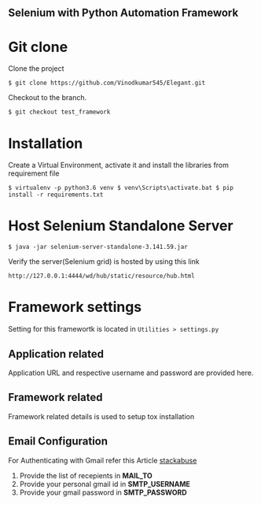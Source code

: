 ## Selenium with Python Automation Framework

# Git clone

Clone the project

`$ git clone https://github.com/Vinodkumar545/Elegant.git`

Checkout to the branch.

`$ git checkout test_framework`

# Installation

Create a Virtual Environment, activate it and install the libraries from requirement file 

`
$ virtualenv -p python3.6 venv
$ venv\Scripts\activate.bat
$ pip install -r requirements.txt
`

# Host Selenium Standalone Server

`
$ java -jar selenium-server-standalone-3.141.59.jar
`

Verify the server(Selenium grid) is hosted by using this link 

`http://127.0.0.1:4444/wd/hub/static/resource/hub.html`

# Framework settings
Setting for this framewortk is located in `Utilities > settings.py`

## Application related
Application URL and respective username and password are provided here.

## Framework related
Framework related details is used to setup tox installation

## Email Configuration
For Authenticating with Gmail refer this Article [stackabuse](`https://stackabuse.com/how-to-send-emails-with-gmail-using-python/`)

1. Provide the list of recepients in **MAIL_TO**
2. Provide your personal gmail id  in **SMTP_USERNAME**
3. Provide your gmail password in **SMTP_PASSWORD**
